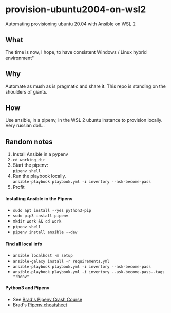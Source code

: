 # provision-ubuntu2004-on-wsl2

Automating provisioning ubuntu 20.04 with Ansible on WSL 2

## What

The time is now, I hope, to have consistent Windows / Linux hybrid environment"

## Why

Automate as mush as is pragmatic and share it. This repo is standing on the shoulders of giants.

## How

Use ansible, in a pipenv, in the WSL 2 ubuntu instance to provision locally. Very russian doll...

## Random notes

1. Install Ansible in a pypenv
1. `cd working_dir`
1. Start the pipenv:  
`pipenv shell`
1. Run the playbook locally.  
`ansible-playbook playbook.yml -i inventory --ask-become-pass`
1. Profit

#### Installing Ansible in the Pipenv

- `sudo apt install --yes python3-pip`
- `sudo pip3 install pipenv`
- `mkdir work && cd work`
- `pipenv shell`
- `pipenv install ansible --dev`

#### Find all local info

- `ansible localhost -m setup`
- `ansible-galaxy install -r requirements.yml`
- `ansible-playbook playbook.yml -i inventory --ask-become-pass`
- `ansible-playbook playbook.yml -i inventory --ask-become-pass--tags "rbenv"`

#### Python3 and Pipenv

- See [Brad's Pipenv Crash Course](https://youtu.be/6Qmnh5C4Pmo)
- Brad's [Pipenv cheatsheet](https://gist.github.com/bradtraversy/c70a93d6536ed63786c434707b898d55)
